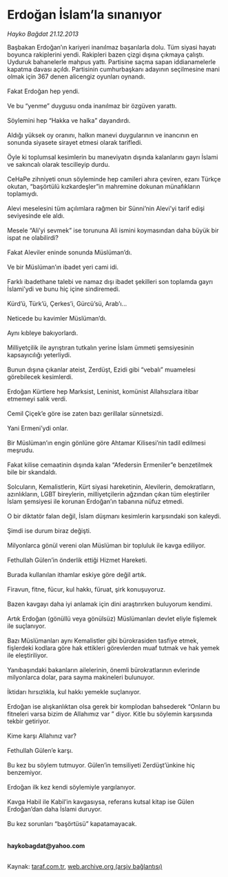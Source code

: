 # Erdoğan İslam’la sınanıyor

*Hayko Bağdat 21.12.2013*

<div class="yazi">Başbakan Erdoğan’ın kariyeri inanılmaz başarılarla dolu. Tüm siyasi hayatı boyunca rakiplerini yendi. Rakipleri bazen çizgi dışına çıkmaya çalıştı. Uyduruk bahanelerle mahpus yattı. Partisine saçma sapan iddianamelerle kapatma davası açıldı. Partisinin cumhurbaşkanı adayının seçilmesine mani olmak için 367 denen alicengiz oyunları oynandı.<br/><br/>Fakat Erdoğan hep yendi.<br/><br/>Ve bu “yenme” duygusu onda inanılmaz bir özgüven yarattı.<br/><br/>Söylemini hep “Hakka ve halka” dayandırdı.<br/><br/>Aldığı yüksek oy oranını, halkın manevi duygularının ve inancının en sonunda siyasete sirayet etmesi olarak tarifledi.<br/><br/>Öyle ki toplumsal kesimlerin bu maneviyatın dışında kalanlarını gayrı İslami ve sakıncalı olarak tescilleyip durdu.<br/><br/>CeHaPe zihniyeti onun söyleminde hep camileri ahıra çeviren, ezanı Türkçe okutan, “başörtülü kızkardeşler”in mahremine dokunan münafıkların toplamıydı.<br/><br/>Alevi meselesini tüm açılımlara rağmen bir Sünni’nin Alevi’yi tarif edişi seviyesinde ele aldı.<br/><br/>Mesele “Ali’yi sevmek” ise torununa Ali ismini koymasından daha büyük bir ispat ne olabilirdi?<br/><br/>Fakat Aleviler eninde sonunda Müslüman’dı.<br/><br/>Ve bir Müslüman’ın ibadet yeri cami idi.<br/><br/>Farklı ibadethane talebi ve namaz dışı ibadet şekilleri son toplamda gayrı İslami’ydi ve bunu hiç içine sindiremedi.<br/><br/>Kürd’ü, Türk’ü, Çerkes’i, Gürcü’sü, Arab’ı...<br/><br/>Neticede bu kavimler Müslüman’dı.<br/><br/>Aynı kıbleye bakıyorlardı.<br/><br/>Milliyetçilik ile ayrıştıran tutkalın yerine İslam ümmeti şemsiyesinin kapsayıcılığı yeterliydi.<br/><br/>Bunun dışına çıkanlar ateist, Zerdüşt, Ezidi gibi “vebalı” muamelesi görebilecek kesimlerdi.<br/><br/>Erdoğan Kürtlere hep Marksist, Leninist, komünist Allahsızlara itibar etmemeyi salık verdi.<br/><br/>Cemil Çiçek’e göre ise zaten bazı gerillalar sünnetsizdi.<br/><br/>Yani Ermeni’ydi onlar.<br/><br/>Bir Müslüman’ın engin gönlüne göre Ahtamar Kilisesi’nin tadil edilmesi meşrudu.<br/><br/>Fakat kilise cemaatinin dışında kalan “Afedersin Ermeniler”e benzetilmek bile bir skandaldı.<br/><br/>Solcuların, Kemalistlerin, Kürt siyasi hareketinin, Alevilerin, demokratların, azınlıkların, LGBT bireylerin, milliyetçilerin ağzından çıkan tüm eleştiriler İslam şemsiyesi ile korunan Erdoğan’ın tabanına nüfuz etmedi.<br/><br/>O bir diktatör falan değil, İslam düşmanı kesimlerin karşısındaki son kaleydi.<br/><br/>Şimdi ise durum biraz değişti.<br/><br/>Milyonlarca gönül vereni olan Müslüman bir topluluk ile kavga ediliyor.<br/><br/>Fethullah Gülen’in önderlik ettiği Hizmet Hareketi.<br/><br/>Burada kullanılan ithamlar eskiye göre değil artık.<br/><br/>Firavun, fitne, fücur, kul hakkı, füruat, şirk konuşuyoruz.<br/><br/>Bazen kavgayı daha iyi anlamak için dini araştırırken buluyorum kendimi.<br/><br/>Artık Erdoğan (gönüllü veya gönülsüz) Müslümanları devlet eliyle fişlemek ile suçlanıyor.<br/><br/>Bazı Müslümanları aynı Kemalistler gibi bürokrasiden tasfiye etmek, fişlerdeki kodlara göre hak ettikleri görevlerden muaf tutmak ve hak yemek ile eleştiriliyor.<br/><br/>Yanıbaşındaki bakanların ailelerinin, önemli bürokratlarının evlerinde milyonlarca dolar, para sayma makineleri bulunuyor.<br/><br/>İktidarı hırsızlıkla, kul hakkı yemekle suçlanıyor.<br/><br/>Erdoğan ise alışkanlıktan olsa gerek bir komplodan bahsederek “Onların bu fitneleri varsa bizim de Allahımız var ” diyor. Kitle bu söylemin karşısında tekbir getiriyor.<br/><br/>Kime karşı Allahınız var?<br/><br/>Fethullah Gülen’e karşı.<br/><br/>Bu kez bu söylem tutmuyor. Gülen’in temsiliyeti Zerdüşt’ünkine hiç benzemiyor.<br/><br/>Erdoğan ilk kez kendi söylemiyle yargılanıyor.<br/><br/>Kavga Habil ile Kabil’in kavgasıysa, referans kutsal kitap ise Gülen Erdoğan’dan daha İslami duruyor.<br/><br/>Bu kez sorunları “başörtüsü” kapatamayacak.<br/><br/><br/><b>haykobagdat@yahoo.com<br/></b><br/>
</div>

Kaynak: [taraf.com.tr](http://www.taraf.com.tr:80/hayko-bagdat/makale-erdogan-islam-la-sinaniyor.htm), [web.archive.org (arşiv bağlantısı)](http://web.archive.org/web/20131223045801/http://www.taraf.com.tr:80/hayko-bagdat/makale-erdogan-islam-la-sinaniyor.htm)
